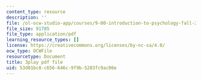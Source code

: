 ```yaml
---
content_type: resource
description: ''
file: /ol-ocw-studio-app/courses/9-00-introduction-to-psychology-fall-2004/53d01bc8c656646c9f9b5283fc9ac06e_10490.pdf
file_size: 91785
file_type: application/pdf
learning_resource_types: []
license: https://creativecommons.org/licenses/by-nc-sa/4.0/
ocw_type: OCWFile
resourcetype: Document
title: 3play pdf file
uid: 53d01bc8-c656-646c-9f9b-5283fc9ac06e
---
```

